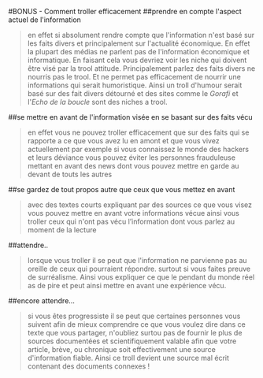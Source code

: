#BONUS - Comment troller efficacement
##prendre en compte l'aspect actuel de l'information
>en effet si absolument rendre compte que l'information n'est basé sur les faits divers et principalement sur l'actualité économique. En effet la plupart des médias ne parlent pas de l'information économique et informatique. En faisant cela vous devriez voir les niche qui doivent être visé par la trool attitude. Principalement parlez des faits divers ne nourris pas le trool. Et ne permet pas efficacement de nourrir une informations qui serait humoristique. Ainsi un troll d'humour serait basé sur des fait divers détourné et des sites comme le _Gorafi_ et l'_Echo de la boucle_ sont des niches a trool.

##se mettre en avant de l'information visée en se basant sur des faits vécu
>en effet vous ne pouvez troller efficacement que sur des faits qui se rapporte a ce que vous avez lu en amont et que vous vivez actuellement par exemple si vous connaissez le monde des hackers et leurs déviance vous pouvez éviter les personnes frauduleuse mettant en avant des news dont vous pouvez mettre en garde au devant de touts les autres

##se gardez de tout propos autre que ceux que vous mettez en avant
>avec des textes courts expliquant par des sources ce que vous visez vous pouvez mettre en avant votre informations vécue ainsi vous troller ceux qui n'ont pas vécu l’information dont vous parlez au moment de la lecture

##attendre..
>lorsque vous troller il se peut que l'information ne parvienne pas au oreille de ceux qui pourraient répondre. surtout si vous faites preuve de surréalisme. Ainsi vous expliquer ce que le pendant du monde réel as de pire et peut ainsi mettre en avant une expérience vécu.

##encore attendre...
>si vous êtes progressiste il se peut que certaines personnes vous suivent afin de mieux comprendre ce que vous voulez dire dans ce texte que vous partager, n'oubliez surtou pas de fournir le plus de sources documentées et scientifiquement valable afin que votre article, brève, ou chronique soit effectivement une source d'information fiable. Ainsi ce troll devient une source mal écrit contenant des documents connexes !
